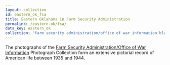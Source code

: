 ```yaml
---
layout: collection
id: eastern_ok_fsa
title: Eastern Oklahoma in Farm Security Administration
permalink: /eastern-ok/fsa/
data_key: eastern_ok
collection: "farm security administration/office of war information black-and-white negatives"
---
```


The photographs of the [Farm Security Administration/Office of War Information](https://www.loc.gov/collections/fsa-owi-black-and-white-negatives/about-this-collection/) Photograph Collection form an extensive pictorial record of American life between 1935 and 1944. 

